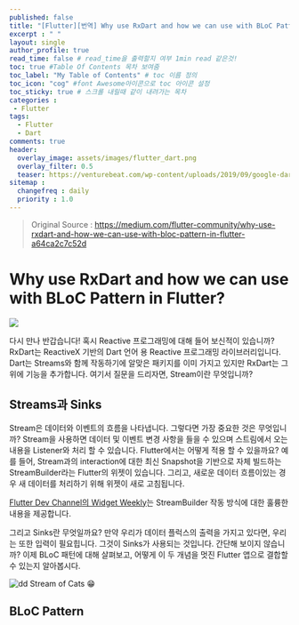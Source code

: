 ```yaml
---
published: false
title: "[Flutter][번역] Why use RxDart and how we can use with BLoC Pattern in Flutter?"
excerpt : " "
layout: single
author_profile: true
read_time: false # read_time을 출력할지 여부 1min read 같은것!
toc: true #Table Of Contents 목차 보여줌
toc_label: "My Table of Contents" # toc 이름 정의
toc_icon: "cog" #font Awesome아이콘으로 toc 아이콘 설정
toc_sticky: true # 스크롤 내릴때 같이 내려가는 목차
categories :
 - Flutter
tags: 
  - Flutter
  - Dart
comments: true
header:
  overlay_image: assets/images/flutter_dart.png
  overlay_filter: 0.5
  teaser: https://venturebeat.com/wp-content/uploads/2019/09/google-dart-flutter.png?w=578&strip=all
sitemap :
  changefreq : daily
  priority : 1.0
---
```

> Original Source : <https://medium.com/flutter-community/why-use-rxdart-and-how-we-can-use-with-bloc-pattern-in-flutter-a64ca2c7c52d>



# Why use RxDart and how we can use with BLoC Pattern in Flutter?

![](https://miro.medium.com/max/606/1*YY94QoK1UxPas487Ji615A.png)

다시 만나 반갑습니다! 혹시 Reactive 프로그래밍에 대해 들어 보신적이 있습니까? RxDart는 ReactiveX 기반의 Dart 언어 용 Reactive 프로그래밍 라이브러리입니다. Dart는 Streams와 함께 작동하기에 알맞은 패키지를 이미 가지고 있지만 RxDart는 그 위에 기능을 추가합니다. 여기서 질문을 드리자면, Stream이란 무엇입니까?

## Streams과 Sinks

Stream은 데이터와 이벤트의 흐름을 나타냅니다. 그렇다면 가장 중요한 것은 무엇입니까? Stream을 사용하면 데이터 및 이벤트 변경 사항을 들을 수 있으며 스트림에서 오는 내용을 Listener와 처리 할 수 ​​있습니다. Flutter에서는 어떻게 적용 할 수 있을까요? 예를 들어, Stream과의 interaction에 대한 최신 Snapshot을 기반으로 자체 빌드하는 StreamBuilder라는 Flutter의 위젯이 있습니다. 그리고, 새로운 데이터 흐름이있는 경우 새 데이터를 처리하기 위해 위젯이 새로 고침됩니다.

[Flutter Dev Channel의 Widget Weekly](https://youtu.be/MkKEWHfy99Y)는 StreamBuilder 작동 방식에 대한 훌륭한 내용을 제공합니다.

그리고 Sinks란 무엇일까요? 만약 우리가 데이터 플럭스의 출력을 가지고 있다면, 우리는 또한 입력이 필요힙니다. 그것이 Sinks가 사용되는 것입니다. 간단해 보이지 않습니까? 이제 BLoC 패턴에 대해 살펴보고, 어떻게 이 두 개념을 멋진 Flutter 앱으로 결합할 수 있는지 알아봅시다.

![dd](https://miro.medium.com/max/600/1*ccPKTUTwZtt8HADzCtBLwA.gif)
Stream of Cats 😁

## BLoC Pattern
